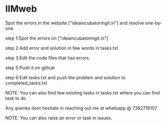 # IIMweb
Spot the errors in the website ["ideaincubatormgit.in"] and resolve one-by-one.

step 1:Spot the errors on ["ideaincubatormgit.in"]

step 2:Add error and solution in few words in tasks.txt

step 3:Edit the code files that has errors.

step 5:Push it on github

step 6:Edit tasks.txt and push the problem and solution to completed_tasks.txt

NOTE: You can also find few existing tasks in tasks.txt where you can find task to do

Any queries dont hesitate in reaching out me at whatsapp @ 7382716107.

NOTE: You can also raise an error or task in issues.
